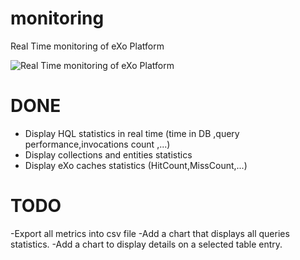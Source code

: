 # monitoring
Real Time monitoring of eXo Platform

![Real Time monitoring of eXo Platform](https://github.com/exo-addons/monitoring/blob/master/portlet/docs/images/Monitoring.png)

DONE
===============
- Display HQL statistics in real time (time in DB ,query performance,invocations count ,...)
- Display collections and entities statistics
- Display eXo caches statistics (HitCount,MissCount,...)




TODO
===============
-Export all metrics into csv file
-Add a chart that displays all queries statistics.
-Add a chart to display details on a selected table entry.

